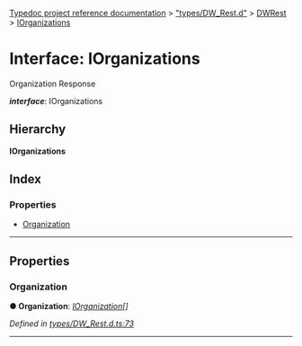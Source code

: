 [Typedoc project reference documentation](../README.md) > ["types/DW_Rest.d"](../modules/_types_dw_rest_d_.md) > [DWRest](../modules/_types_dw_rest_d_.dwrest.md) > [IOrganizations](../interfaces/_types_dw_rest_d_.dwrest.iorganizations.md)

# Interface: IOrganizations

Organization Response

*__interface__*: IOrganizations

## Hierarchy

**IOrganizations**

## Index

### Properties

* [Organization](_types_dw_rest_d_.dwrest.iorganizations.md#organization)

---

## Properties

<a id="organization"></a>

###  Organization

**● Organization**: *[IOrganization](_types_dw_rest_d_.dwrest.iorganization.md)[]*

*Defined in [types/DW_Rest.d.ts:73](https://github.com/DocuWare/REST-Sample-TS/blob/a4697e2/src/types/DW_Rest.d.ts#L73)*

___

